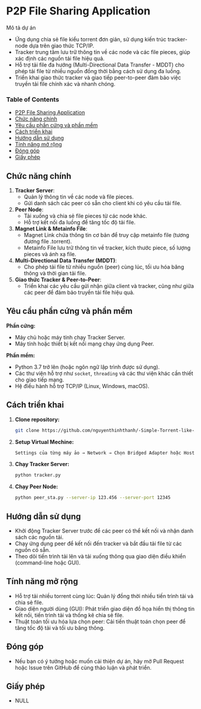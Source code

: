 # P2P File Sharing Application

Mô tả dự án  
- Ứng dụng chia sẻ file kiểu torrent đơn giản, sử dụng kiến trúc tracker-node dựa trên giao thức TCP/IP.  
- Tracker trung tâm lưu trữ thông tin về các node và các file pieces, giúp xác định các nguồn tải file hiệu quả.  
- Hỗ trợ tải file đa hướng (Multi-Directional Data Transfer - MDDT) cho phép tải file từ nhiều nguồn đồng thời bằng cách sử dụng đa luồng.  
- Triển khai giao thức tracker và giao tiếp peer-to-peer đảm bảo việc truyền tải file chính xác và nhanh chóng.

### Table of Contents
- [P2P File Sharing Application](#p2p-file-sharing-application)
- [Chức năng chính](#chức-năng-chính)
- [Yêu cầu phần cứng và phần mềm](#yêu-cầu-phần-cứng-và-phần-mềm)
- [Cách triển khai](#cách-triển-khai)
- [Hướng dẫn sử dụng](#hướng-dẫn-sử-dụng)
- [Tính năng mở rộng](#tính-năng-mở-rộng)
- [Đóng góp](#đóng-góp)
- [Giấy phép](#giấy-phép)

## Chức năng chính
1. **Tracker Server**:  
   - Quản lý thông tin về các node và file pieces.  
   - Gửi danh sách các peer có sẵn cho client khi có yêu cầu tải file.
2. **Peer Node**:  
   - Tải xuống và chia sẻ file pieces từ các node khác.  
   - Hỗ trợ kết nối đa luồng để tăng tốc độ tải file.
3. **Magnet Link & Metainfo File**:  
   - Magnet Link chứa thông tin cơ bản để truy cập metainfo file (tương đương file .torrent).  
   - Metainfo File lưu trữ thông tin về tracker, kích thước piece, số lượng pieces và ánh xạ file.
4. **Multi-Directional Data Transfer (MDDT)**:  
   - Cho phép tải file từ nhiều nguồn (peer) cùng lúc, tối ưu hóa băng thông và thời gian tải file.
5. **Giao thức Tracker & Peer-to-Peer**:  
   - Triển khai các yêu cầu gửi nhận giữa client và tracker, cũng như giữa các peer để đảm bảo truyền tải file hiệu quả.

## Yêu cầu phần cứng và phần mềm
**Phần cứng:**  
- Máy chủ hoặc máy tính chạy Tracker Server.  
- Máy tính hoặc thiết bị kết nối mạng chạy ứng dụng Peer.

**Phần mềm:**  
- Python 3.7 trở lên (hoặc ngôn ngữ lập trình được sử dụng).  
- Các thư viện hỗ trợ như `socket`, `threading` và các thư viện khác cần thiết cho giao tiếp mạng.  
- Hệ điều hành hỗ trợ TCP/IP (Linux, Windows, macOS).

## Cách triển khai
1. **Clone repository:**
   ```bash
   git clone https://github.com/nguyenthinhthanh/-Simple-Torrent-like-Application
   ```
2. **Setup Virtual Mechine:**
   ```bash
   Settings của từng máy ảo → Network → Chọn Bridged Adapter hoặc Host-Only Adapter.
   ```
3. **Chạy Tracker Server:**
   ```bash
   python tracker.py
   ```
4. **Chạy Peer Node:**
   ```bash
   python peer_sta.py --server-ip 123.456 --server-port 12345
   ```
## Hướng dẫn sử dụng
- Khởi động Tracker Server trước để các peer có thể kết nối và nhận danh sách các nguồn tải.
- Chạy ứng dụng peer để kết nối đến tracker và bắt đầu tải file từ các nguồn có sẵn.
- Theo dõi tiến trình tải lên và tải xuống thông qua giao diện điều khiển (command-line hoặc GUI).
## Tính năng mở rộng
- Hỗ trợ tải nhiều torrent cùng lúc: Quản lý đồng thời nhiều tiến trình tải và chia sẻ file.
- Giao diện người dùng (GUI): Phát triển giao diện đồ họa hiển thị thông tin kết nối, tiến trình tải và thống kê chia sẻ file.
- Thuật toán tối ưu hóa lựa chọn peer: Cải tiến thuật toán chọn peer để tăng tốc độ tải và tối ưu băng thông.
## Đóng góp
- Nếu bạn có ý tưởng hoặc muốn cải thiện dự án, hãy mở Pull Request hoặc Issue trên GitHub để cùng thảo luận và phát triển.
## Giấy phép
- NULL
   

